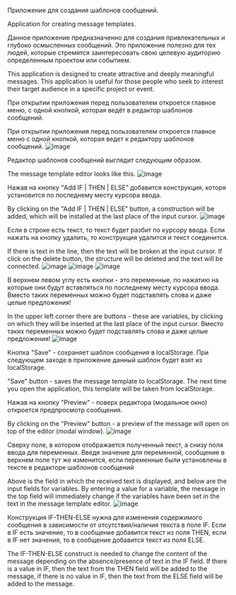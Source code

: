 Приложение для создания шаблонов сообщений.

Application for creating message templates.


Данное приложение предназначенно для создания привлекательных и глубоко осмысленных сообщений. Это приложение полезно для тех людей, которые стремятся заинтересовать свою целевую аудиторию определенным проектом или событием.

This application is designed to create attractive and deeply meaningful messages. This application is useful for those people who seek to interest their target audience in a specific project or event.


При открытии приложения перед пользователем откроется главное меню, с одной кнопкой, которая ведёт в редактор шаблонов сообщений.

При открытии приложения перед пользователем откроется главное меню с одной кнопкой, которая ведет к редактору шаблонов сообщений.
![image](https://github.com/VVinland/Message_Template_Editor/assets/114589631/5ba88255-61e6-4040-8418-712d38fd8f58)


Редактор шаблонов сообщений выглядит следующим образом.

The message template editor looks like this.
![image](https://github.com/VVinland/Message_Template_Editor/assets/114589631/e5f1b53d-9922-46ca-b7fa-5407df8b16fc)


Нажав на кнопку "Add IF | THEN | ELSE" добавится конструкция, которя установится по последнему месту курсора ввода.

By clicking on the "Add IF | THEN | ELSE" button, a construction will be added, which will be installed at the last place of the input cursor.
![image](https://github.com/VVinland/Message_Template_Editor/assets/114589631/9f776f07-dfec-494e-83bd-7101b1ff6db2)

Если в строке есть текст, то текст будет разбит по курсору ввода. Если нажать на кнопку удалить, то конструкция удалится и текст соединится.

If there is text in the line, then the text will be broken at the input cursor. If click on the delete button, the structure will be deleted and the text will be connected.
![image](https://github.com/VVinland/Message_Template_Editor/assets/114589631/9c4eef51-c703-4418-8138-dc657452efda)
![image](https://github.com/VVinland/Message_Template_Editor/assets/114589631/4ecc1840-5213-4ca8-8999-41d8ad8bfd0a)
![image](https://github.com/VVinland/Message_Template_Editor/assets/114589631/464be750-301f-406b-9b50-c3ee689b2580)

В верхнем левом углу есть кнопки - это переменные, по нажатию на которые они будут вставляться по последнему месту курсора ввода. 
Вместо таких переменных можно будет подставлять слова и даже целые предложения!

In the upper left corner there are buttons - these are variables, by clicking on which they will be inserted at the last place of the input cursor.
Вместо таких переменных можно будет подставлять слова и даже целые предложения!
![image](https://github.com/VVinland/Message_Template_Editor/assets/114589631/3f9a2ecc-5208-456f-9f4a-3b6051692fd8)

Кнопка "Save" - сохраняет шаблон сообщения в localStorage. При следующем заходе в приложение данный шаблон будет взят из localStorage.

"Save" button - saves the message template to localStorage. The next time you open the application, this template will be taken from localStorage.

Нажав на кнопку "Preview" - поверх редактора (модальное окно) откроется предпросмотр сообщения.

By clicking on the "Preview" button - a preview of the message will open on top of the editor (modal window).
![image](https://github.com/VVinland/Message_Template_Editor/assets/114589631/50e43ec7-9932-4733-a7a6-6b5a1221d139)

Сверху поле, в котором отображается полученный текст, а снизу поля ввода для переменных. 
Введя значение для переменной, сообщение в верхнем поле тут же изменится, если переменные были установлены в тексте в редакторе шаблонов сообщений

Above is the field in which the received text is displayed, and below are the input fields for variables.
By entering a value for a variable, the message in the top field will immediately change if the variables have been set in the text in the message template editor.
![image](https://github.com/VVinland/Message_Template_Editor/assets/114589631/0ac75504-5912-481d-b5d5-f0ecad1399c2)

Конструкция IF-THEN-ELSE нужна для изменения содержимого сообщения в зависимости от отсутствия/наличия текста в поле IF.
Если в IF есть значение, то в сообщение добавится текст из поля THEN, если в IF нет значения, то в сообщение добавится текст из
поля ELSE.

The IF-THEN-ELSE construct is needed to change the content of the message depending on the absence/presence of text in the IF field.
If there is a value in IF, then the text from the THEN field will be added to the message,
if there is no value in IF, then the text from the ELSE field will be added to the message.







